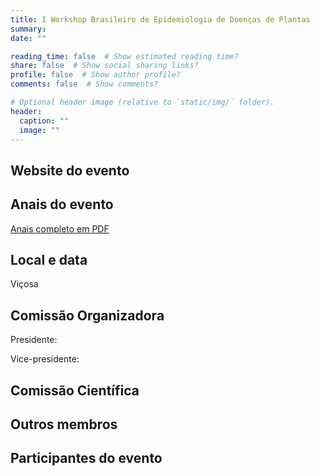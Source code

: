 ```yaml
---
title: I Workshop Brasileiro de Epidemiologia de Doenças de Plantas
summary: 
date: ""

reading_time: false  # Show estimated reading time?
share: false  # Show social sharing links?
profile: false  # Show author profile?
comments: false  # Show comments?

# Optional header image (relative to `static/img/` folder).
header:
  caption: ""
  image: ""
---
```



## Website do evento




## Anais do evento
<a href = "">Anais completo em PDF</a>

## Local e data 
 
Viçosa

## Comissão Organizadora

Presidente:  

Vice-presidente:  


## Comissão Científica  


## Outros membros

## Participantes do evento


